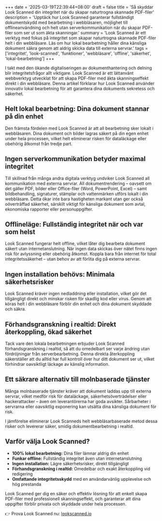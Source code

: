 +++
date = '2025-03-19T22:39:44+08:00'
draft = false
title = 'Så skyddar Look Scanned din integritet när du skapar naturtrogna skannade PDF-filer'
description = 'Upptäck hur Look Scanned garanterar fullständigt dokumentskydd med bearbetning i webbläsaren, möjlighet till offlineanvändning och helt utan serverkommunikation när du skapar PDF-filer som ser ut som äkta skanningar.'
summary = 'Look Scanned är ett verktyg med fokus på integritet som skapar naturtrogna skannade PDF-filer helt i din webbläsare. Läs om hur lokal bearbetning håller dina känsliga dokument säkra genom att aldrig skicka data till externa servrar.'
tags = ['integritet', 'look-scanned', 'funktioner', 'webbläsare', 'offline', 'säkerhet', 'lokal-bearbetning']
+++

I takt med den ökande digitaliseringen av dokumenthantering och delning blir integritetsfrågor allt viktigare. Look Scanned är ett lättanvänt webbverktyg utvecklat för att skapa PDF-filer med äkta skanningseffekt direkt i din webbläsare. Denna artikel förklarar hur Look Scanned använder innovativ lokal bearbetning för att garantera dina dokuments sekretess och säkerhet.

## Helt lokal bearbetning: Dina dokument stannar på din enhet

Den främsta fördelen med Look Scanned är att all bearbetning sker lokalt i webbläsaren. Dina dokument och bilder lagras säkert på din egen enhet under hela processen, vilket helt eliminerar risken för dataläckage eller obehörig åtkomst från tredje part.

## Ingen serverkommunikation betyder maximal integritet

Till skillnad från många andra digitala verktyg undviker Look Scanned all kommunikation med externa servrar. All dokumentrendering – oavsett om det gäller PDF, bilder eller Office-filer (Word, PowerPoint, Excel) – samt bildbehandling, signaturer, stämplar och vattenmärken utförs lokalt i din webbläsare. Detta ökar inte bara hastigheten markant utan ger också oöverträffad säkerhet, särskilt viktigt för känsliga dokument som avtal, ekonomiska rapporter eller personuppgifter.

## Offlineläge: Fullständig integritet när och var som helst

Look Scanned fungerar helt offline, vilket låter dig bearbeta dokument säkert utan internetanslutning. När ingen data skickas över nätet finns ingen risk för avlyssning eller obehörig åtkomst. Koppla bara från internet för total integritetssäkerhet – utan behov av att förlita dig på externa servrar.

## Ingen installation behövs: Minimala säkerhetsrisker

Look Scanned kräver ingen nedladdning eller installation, vilket gör det tillgängligt direkt och minskar risken för skadlig kod eller virus. Genom att köras helt i din webbläsare förblir din enhet och dina dokument skyddade och säkra.

## Förhandsgranskning i realtid: Direkt återkoppling, ökad säkerhet

Tack vare den lokala bearbetningen erbjuder Look Scanned förhandsgranskning i realtid, så att du omedelbart ser varje ändring utan fördröjningar från serverbearbetning. Denna direkta återkoppling säkerställer att du alltid har full kontroll över hur ditt dokument ser ut, vilket förhindrar oavsiktligt läckage av känslig information.

## Ett säkrare alternativ till molnbaserade tjänster

Många molnbaserade tjänster kräver att dokument laddas upp till externa servrar, vilket medför risk för dataläckage, säkerhetsöverträdelser eller hackerattacker – även om leverantörerna har goda avsikter. Sårbarheter i servrarna eller oavsiktlig exponering kan utsätta dina känsliga dokument för risk.

I jämförelse eliminerar Look Scanneds helt webbläsarbaserade metod dessa risker och levererar säker, smidig dokumentbearbetning i realtid.

## Varför välja Look Scanned?

- **100% lokal bearbetning:** Dina filer lämnar aldrig din enhet
- **Funkar offline:** Fullständig integritet även utan internetanslutning
- **Ingen installation:** Lägre säkerhetsrisker, direkt tillgängligt
- **Förhandsgranskning i realtid:** Omedelbar och exakt återkoppling vid redigering
- **Omfattande integritetsskydd** med en användarvänlig upplevelse och hög prestanda

Look Scanned ger dig en säker och effektiv lösning för att enkelt skapa PDF-filer med professionell skanningseffekt, och garanterar att dina uppgifter förblir privata och skyddade under hela processen.

👉 Prova Look Scanned nu: [lookscanned.io](https://lookscanned.io)
